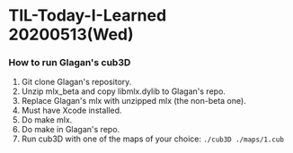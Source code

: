 # TIL-Today-I-Learned 20200513(Wed)


### How to run Glagan's cub3D
1. Git clone Glagan's repository.
2. Unzip mlx_beta and copy libmlx.dylib to Glagan's repo.
3. Replace Glagan's mlx with unzipped mlx (the non-beta one).
4. Must have Xcode installed.
5. Do make mlx.
6. Do make in Glagan's repo.
7. Run cub3D with one of the maps of your choice: `./cub3D ./maps/1.cub`

